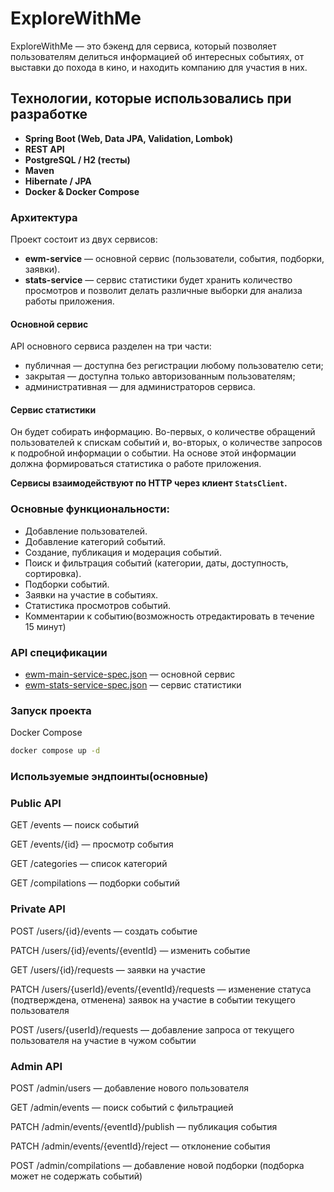 # **ExploreWithMe**
ExploreWithMe — это бэкенд для сервиса, который позволяет пользователям делиться информацией об интересных событиях, от выставки до похода в кино, и находить компанию для участия в них.

## **Технологии, которые использовались при разработке**
- **Spring Boot (Web, Data JPA, Validation, Lombok)**
- **REST API**
- **PostgreSQL / H2 (тесты)**
- **Maven**
- **Hibernate / JPA**
- **Docker & Docker Compose**

### Архитектура
Проект состоит из двух сервисов:
- **ewm-service** — основной сервис (пользователи, события, подборки, заявки).
- **stats-service** — сервис статистики будет хранить количество просмотров и позволит делать различные выборки для анализа работы приложения.

#### Основной сервис
API основного сервиса разделен на три части:
- публичная — доступна без регистрации любому пользователю сети;
- закрытая — доступна только авторизованным пользователям;
- административная — для администраторов сервиса.
#### Сервис статистики
Он будет собирать информацию. Во-первых, о количестве обращений пользователей к спискам событий и, во-вторых, о количестве запросов к подробной информации о событии. 
На основе этой информации должна формироваться статистика о работе приложения.

**Сервисы взаимодействуют по HTTP через клиент `StatsClient`.**

### Основные функциональности:
- Добавление пользователей.
- Добавление категорий событий.
- Создание, публикация и модерация событий.
- Поиск и фильтрация событий (категории, даты, доступность, сортировка).
- Подборки событий.
- Заявки на участие в событиях.
- Статистика просмотров событий.
- Комментарии к событию(возможность отредактировать в течение 15 минут)

### API спецификации
- [ewm-main-service-spec.json](./ewm-main-service-spec.json) — основной сервис  
- [ewm-stats-service-spec.json](./ewm-stats-service-spec.json) — сервис статистики

### Запуск проекта

Docker Compose
```bash
docker compose up -d
```

### Используемые эндпоинты(основные)
### Public API

GET /events — поиск событий

GET /events/{id} — просмотр события

GET /categories — список категорий

GET /compilations — подборки событий

### Private API

POST /users/{id}/events — создать событие

PATCH /users/{id}/events/{eventId} — изменить событие

GET /users/{id}/requests — заявки на участие

PATCH /users/{userId}/events/{eventId}/requests — изменение статуса (подтверждена, отменена) заявок на участие в событии текущего пользователя

POST /users/{userId}/requests — добавление запроса от текущего пользователя на участие в чужом событии

### Admin API
POST /admin/users — добавление нового пользователя

GET /admin/events — поиск событий с фильтрацией

PATCH /admin/events/{eventId}/publish — публикация события

PATCH /admin/events/{eventId}/reject — отклонение события

POST /admin/compilations — добавление новой подборки (подборка может не содержать событий)
